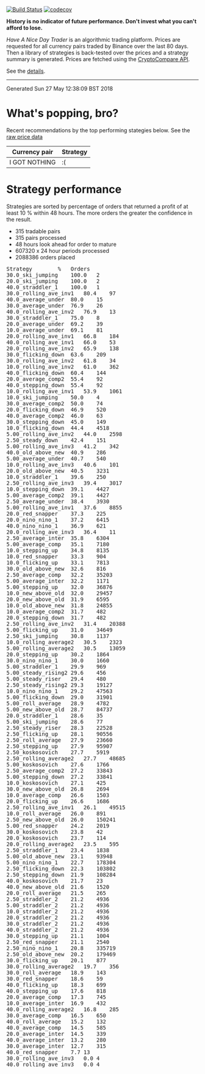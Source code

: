<!-- If this is readme.md it will be overwritten by the build process -->

[![Build Status](https://travis-ci.org/deanturpin/handt.svg?branch=master)](https://travis-ci.org/deanturpin/handt)
[![codecov](https://codecov.io/gh/deanturpin/handt/branch/master/graph/badge.svg)](https://codecov.io/gh/deanturpin/handt)

**History is no indicator of future performance. Don't invest what you can't
afford to lose.**

*Have A Nice Day Trader* is an algorithmic trading platform. Prices are
requested for all currency pairs traded by Binance over the last 80 days. Then a
library of strategies is back-tested over the prices and a strategy summary is
generated. Prices are fetched using the [CryptoCompare
API](https://min-api.cryptocompare.com/).

See the [details](details.md).

---
Generated Sun 27 May 12:38:09 BST 2018

# What's popping, bro?
Recent recommendations by the top performing stategies below. See the [raw price data](prices.csv)

|Currency pair|Strategy|
|---|---|
|I GOT NOTHING|:(|

# Strategy performance
Strategies are sorted by percentage of orders that returned a profit of at least 10 % within 48 hours. The more orders the greater the confidence in the result.
* 315 tradable pairs
* 315 pairs processed
* 48 hours look ahead for order to mature
* 607320 x 24 hour periods processed
* 2088386 orders placed
<pre>
Strategy		%	Orders
30.0_ski_jumping	100.0	2
20.0_ski_jumping	100.0	2
40.0_straddler_1	100.0	1
30.0_rolling_ave_inv1	80.4	97
40.0_average_under	80.0	15
30.0_average_under	76.9	26
40.0_rolling_ave_inv2	76.9	13
30.0_straddler_1	75.0	8
20.0_average_under	69.2	39
10.0_average_under	69.1	81
20.0_rolling_ave_inv1	66.8	184
40.0_rolling_ave_inv1	66.0	53
20.0_rolling_ave_inv2	65.9	138
30.0_flicking_down	63.6	209
30.0_rolling_ave_inv2	61.8	34
10.0_rolling_ave_inv2	61.0	362
40.0_flicking_down	60.4	144
20.0_average_comp2	55.4	92
40.0_stepping_down	55.4	92
10.0_rolling_ave_inv1	53.9	1061
10.0_ski_jumping	50.0	4
30.0_average_comp2	50.0	74
20.0_flicking_down	46.9	520
40.0_average_comp2	46.0	63
30.0_stepping_down	45.0	149
10.0_flicking_down	44.4	4518
5.00_rolling_ave_inv2	44.0	2598
2.50_steady_down	42.4	151
5.00_rolling_ave_inv3	41.2	342
40.0_old_above_new	40.9	286
5.00_average_under	40.7	540
10.0_rolling_ave_inv3	40.6	101
20.0_old_above_new	40.5	3231
10.0_straddler_1	39.6	250
2.50_rolling_ave_inv3	39.4	3017
10.0_stepping_down	39.1	4427
5.00_average_comp2	39.1	4427
2.50_average_under	38.4	3930
5.00_rolling_ave_inv1	37.6	8855
20.0_red_snapper	37.3	225
20.0_nino_nino_1	37.2	6415
40.0_nino_nino_1	36.9	621
20.0_rolling_ave_inv3	36.4	11
2.50_average_inter	35.8	6304
5.00_average_comp	35.1	7180
10.0_stepping_up	34.8	8135
10.0_red_snapper	33.3	904
10.0_flicking_up	33.1	7813
30.0_old_above_new	32.6	816
2.50_average_comp	32.2	35203
5.00_average_inter	32.2	1171
5.00_stepping_up	32.0	36876
10.0_new_above_old	32.0	29457
20.0_new_above_old	31.9	6595
10.0_old_above_new	31.8	24855
10.0_average_comp2	31.7	482
20.0_stepping_down	31.7	482
2.50_rolling_ave_inv2	31.4	20388
5.00_flicking_up	31.0	34649
2.50_ski_jumping	30.8	1137
10.0_rolling_average2	30.5	2323
5.00_rolling_average2	30.5	13059
20.0_stepping_up	30.2	1864
30.0_nino_nino_1	30.0	1660
5.00_straddler_1	29.9	969
5.00_steady_rising2	29.6	456
5.00_steady_riser	29.4	480
2.50_steady_rising2	29.3	19127
10.0_nino_nino_1	29.2	47563
5.00_flicking_down	29.0	31901
5.00_roll_average	28.9	4782
5.00_new_above_old	28.7	84737
20.0_straddler_1	28.6	35
5.00_ski_jumping	28.6	77
2.50_steady_riser	28.3	22528
2.50_flicking_up	28.1	90556
2.50_roll_average	27.9	23660
2.50_stepping_up	27.9	95907
2.50_koskosovich	27.7	5919
2.50_rolling_average2	27.7	48685
5.00_koskosovich	27.6	1766
2.50_average_comp2	27.2	33843
5.00_stepping_down	27.2	33841
10.0_koskosovich	27.1	425
30.0_new_above_old	26.8	2694
10.0_average_comp	26.6	1503
20.0_flicking_up	26.6	1686
2.50_rolling_ave_inv1	26.1	49515
10.0_roll_average	26.0	891
2.50_new_above_old	26.0	150241
5.00_red_snapper	24.2	2019
30.0_koskosovich	23.8	42
20.0_koskosovich	23.7	114
20.0_rolling_average2	23.5	595
2.50_straddler_1	23.4	1838
5.00_old_above_new	23.1	93948
5.00_nino_nino_1	22.7	178304
2.50_flicking_down	22.3	103802
2.50_stepping_down	21.9	108284
40.0_koskosovich	21.7	23
40.0_new_above_old	21.6	1520
20.0_roll_average	21.5	265
2.50_straddler_2	21.2	4936
5.00_straddler_2	21.2	4936
10.0_straddler_2	21.2	4936
20.0_straddler_2	21.2	4936
30.0_straddler_2	21.2	4936
40.0_straddler_2	21.2	4936
30.0_stepping_up	21.1	1004
2.50_red_snapper	21.1	2540
2.50_nino_nino_1	20.8	335719
2.50_old_above_new	20.2	179469
30.0_flicking_up	20.1	877
30.0_rolling_average2	19.7	356
30.0_roll_average	18.9	143
30.0_red_snapper	18.6	59
40.0_flicking_up	18.3	699
40.0_stepping_up	17.6	818
20.0_average_comp	17.3	745
10.0_average_inter	16.9	432
40.0_rolling_average2	16.8	285
30.0_average_comp	16.5	650
40.0_roll_average	15.2	132
40.0_average_comp	14.5	585
20.0_average_inter	14.5	339
40.0_average_inter	13.2	280
30.0_average_inter	12.7	315
40.0_red_snapper	7.7	13
30.0_rolling_ave_inv3	0.0	4
40.0_rolling_ave_inv3	0.0	4
</pre>
